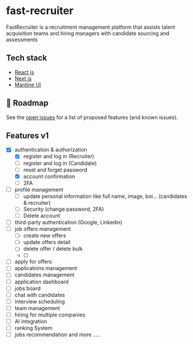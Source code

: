 # fast-recruiter
FastRecruiter is a recruitment management platform that assists talent acquisition teams and hiring managers with candidate sourcing and assessments

## Tech stack
- [React js](https://reactjs.org/)
- [Next js](https://nextjs.org/)
- [Mantine UI](https://mantine.dev/)

## 🚧 Roadmap

See the [open issues](https://github.com/ID-JA/fast-recruiter/issues) for a list of proposed features (and known issues).


## Features v1
- [x] authentication & authorization
  - [x] register and log in (Recruiter)
  - [ ] register and log in (Candidate)
  - [ ] reset and forget password
  - [x]  account confirmation
  - [ ]  2FA
- [ ] profile management
  - [ ] update personal information like full name, image, boi... (candidates & recruiter)
  - [ ] Security (change password, 2FA)
  - [ ] Delete account
- [ ] third-party authentication (Google, Linkedin)
- [ ] job offers management
  - [ ] create new offers
  - [ ] update offers detail
  - [ ] delete offer / delete bulk
  - [ ] 
- [ ] apply for offers
- [ ] applications management
- [ ] candidates management
- [ ] application dashboard
- [ ] jobs board
- [ ] chat with candidates
- [ ] interview scheduling
- [ ] team management
- [ ] hiring for multiple companies
- [ ] AI integration
- [ ] ranking System
- [ ] jobs recommendation
 and more .....
